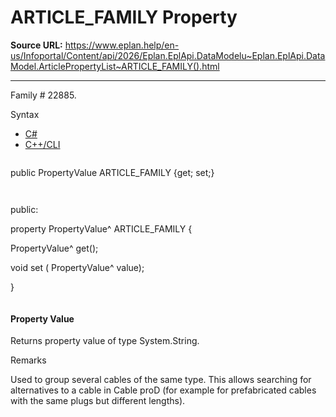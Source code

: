 # ARTICLE_FAMILY Property

**Source URL:** https://www.eplan.help/en-us/Infoportal/Content/api/2026/Eplan.EplApi.DataModelu~Eplan.EplApi.DataModel.ArticlePropertyList~ARTICLE_FAMILY().html

---

Family # 22885.

Syntax

- [C#](#i-syntax-CS)
- [C++/CLI](#i-syntax-CPP2005)

```
```
public PropertyValue ARTICLE_FAMILY {get; set;}
```
```

```
```
public:

property PropertyValue^ ARTICLE_FAMILY {

   PropertyValue^ get();

   void set (    PropertyValue^ value);

}
```
```

#### Property Value

Returns property value of type System.String.

Remarks

Used to group several cables of the same type. This allows searching for alternatives to a cable in Cable proD (for example for prefabricated cables with the same plugs but different lengths).
